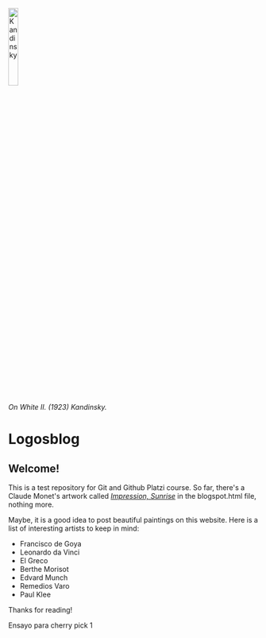 <a href="https://imgur.com/CCQDFHI"><img src="https://imgur.com/CCQDFHI.jpg" width="20%" alt="Kandinsky"></a>

*On White II. (1923) Kandinsky.*
  
# Logosblog

## Welcome!

This is a test repository for Git and Github Platzi course.
So far, there's a Claude Monet's artwork called 
[*Impression, Sunrise*](https://en.wikipedia.org/wiki/Impression,_Sunrise) in the blogspot.html file, nothing more. 

Maybe, it is a good idea to post beautiful paintings on this website.
Here is a list of interesting artists to keep in mind:
- Francisco de Goya
- Leonardo da Vinci
- El Greco
- Berthe Morisot
- Edvard Munch
- Remedios Varo
- Paul Klee

Thanks for reading!

Ensayo para cherry pick 1